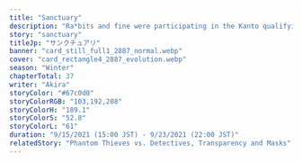 ```yaml
---
title: "Sanctuary"
description: "Ra*bits and fine were participating in the Kanto qualifying rounds. Tomoya wakes up from a nightmare and finds himself not at the inn he was staying at, but in an unknown alleyway. Confused, he looks around, only to find an unconscious Wataru..."
story: "sanctuary"
titleJp: "サンクチュアリ"
banner: "card_still_full1_2887_normal.webp"
cover: "card_rectangle4_2887_evolution.webp"
season: "Winter"
chapterTotal: 37
writer: "Akira"
storyColor: "#67c0d0"
storyColorRGB: "103,192,208"
storyColorH: "189.1"
storyColorS: "52.8"
storyColorL: "61"
duration: "9/15/2021 (15:00 JST) - 9/23/2021 (22:00 JST)"
relatedStory: "Phantom Thieves vs. Detectives, Transparency and Masks"
---
```


